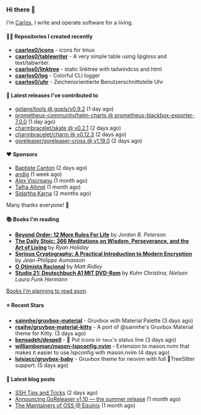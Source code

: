 ### Hi there 👋

I'm [Carlos](https://caarlos0.dev), I write and operate software for a living.

#### 👨‍💻 Repositories I created recently
- **[caarlos0/icons](https://github.com/caarlos0/icons)** - icons for tmux
- **[caarlos0/tablewriter](https://github.com/caarlos0/tablewriter)** - A very simple table using lipgloss and text/tabwriter.
- **[caarlos0/linktree](https://github.com/caarlos0/linktree)** - static linktree with tailwindcss and html
- **[caarlos0/log](https://github.com/caarlos0/log)** - Colorful CLI logger
- **[caarlos0/uhr](https://github.com/caarlos0/uhr)** - Zeichenorientierte Benutzerschnittstelle Uhr

#### 🚀 Latest releases I've contributed to


- [golang/tools @ gopls/v0.9.2](https://github.com/golang/tools/releases/tag/gopls%2Fv0.9.2) (1 day ago)
- [prometheus-community/helm-charts @ prometheus-blackbox-exporter-7.0.0](https://github.com/prometheus-community/helm-charts/releases/tag/prometheus-blackbox-exporter-7.0.0) (1 day ago)
- [charmbracelet/skate @ v0.2.1](https://github.com/charmbracelet/skate/releases/tag/v0.2.1) (2 days ago)
- [charmbracelet/charm @ v0.12.3](https://github.com/charmbracelet/charm/releases/tag/v0.12.3) (2 days ago)
- [goreleaser/goreleaser-cross @ v1.19.0](https://github.com/goreleaser/goreleaser-cross/releases/tag/v1.19.0) (2 days ago)

#### ❤️ Sponsors
- [Baptiste Canton](https://github.com/batmac) (2 days ago)
- [andig](https://github.com/andig) (1 week ago)
- [Alex Viscreanu](https://github.com/aexvir) (1 month ago)
- [Talha Altınel](https://github.com/MrWormHole) (1 month ago)
- [Sidartha Karna](https://github.com/sidarthakarna) (2 months ago)

Many thanks everyone! 🙏

#### 📚 Books I'm reading
- **[Beyond Order: 12 More Rules For Life](https://www.goodreads.com/book/show/57422874-beyond-order)** by _Jordan B. Peterson_
- **[The Daily Stoic: 366 Meditations on Wisdom, Perseverance, and the Art of Living](https://www.goodreads.com/book/show/29093292-the-daily-stoic)** by _Ryan Holiday_
- **[Serious Cryptography: A Practical Introduction to Modern Encryption](https://www.goodreads.com/book/show/36265193-serious-cryptography)** by _Jean-Philippe Aumasson_
- **[O Otimista Racional](https://www.goodreads.com/book/show/32706964-o-otimista-racional)** by _Matt Ridley_
- **[Studio 21: Deutschbuch A1 MIT DVD-Rom](https://www.goodreads.com/book/show/25495148-studio-21)** by _Kuhn Christina, Nielsen Laura Funk Hermann_

[Books I'm planning to read soon](https://www.amazon.com.br/hz/wishlist/ls/EB8P7VS717SV).

#### ⭐ Recent Stars


- **[sainnhe/gruvbox-material](https://github.com/sainnhe/gruvbox-material)** - Gruvbox with Material Palette (3 days ago)
- **[rsaihe/gruvbox-material-kitty](https://github.com/rsaihe/gruvbox-material-kitty)** - A port of @sainnhe&#39;s Gruvbox Material theme for Kitty. (3 days ago)
- **[bensadeh/despell](https://github.com/bensadeh/despell)** - 🎩 Put icons in `tmux`&#39;s status line (3 days ago)
- **[williamboman/mason-lspconfig.nvim](https://github.com/williamboman/mason-lspconfig.nvim)** - Extension to mason.nvim that makes it easier to use lspconfig with mason.nvim (4 days ago)
- **[luisiacc/gruvbox-baby](https://github.com/luisiacc/gruvbox-baby)** - Gruvbox theme for neovim with full 🎄TreeSitter support.  (5 days ago)

#### 📄 Latest blog posts
- [SSH Tips and Tricks](https://carlosbecker.com/posts/ssh-tips-and-tricks/) (2 days ago)
- [Announcing GoReleaser v1.10 — the summer release](https://carlosbecker.com/posts/goreleaser-v1.10/) (1 month ago)
- [The Maintainers of OSS @ Equinix](https://carlosbecker.com/posts/equinix-maintainers-oss/) (1 month ago)
